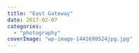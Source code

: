 ```yaml
---
title: "East Gateway"
date: 2017-02-07
categories: 
  - "photography"
coverImage: "wp-image-1441698524jpg.jpg"
---
```



